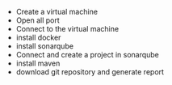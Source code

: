 * Create a virtual machine
* Open all port
* Connect to the virtual machine
* install docker
* install sonarqube
* Connect and create a project in sonarqube
* install maven
* download git repository and generate report